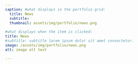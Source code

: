 ```yaml
---
caption: #what displays in the portfolio grid:
  title: News
  subtitle: 
  thumbnail: assets/img/portfolio/news.png
  
#what displays when the item is clicked:
title: News
#subtitle: subtitle lorem ipsum dolor sit amet consectetur.
image: /assets/img/portfolio/news.png
alt: image alt text

---
```

